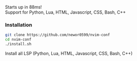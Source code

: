 Starts up in 88ms!
<br>
Support for Python, Lua, HTML, Javascript, CSS, Bash, C++
<br>

### Installation
```bash
git clone https://github.com/newor0599/nvim-conf
cd nvim-conf
./install.sh
```
Install all LSP (Python, Lua, HTML, Javascript, CSS, Bash, C++)
